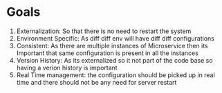 # Goals
1. Externalization: So that there is no need to restart the system
2. Environment Specific: As diff diff env will have diff diff configurations 
3. Consistent: As there are multiple instances of Microservice then its Important that same configuration is present in all the instances
4. Version History: As its externalized so it not part of the code base so having a verion history is important
5. Real Time management: the configuration should be picked up in real time and there should not be any need for server restart 
